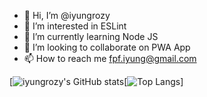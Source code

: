 - 👋 Hi, I’m @iyungrozy
- 👀 I’m interested in ESLint 
- 🌱 I’m currently learning Node JS
- 💞️ I’m looking to collaborate on PWA App
- 📫 How to reach me fpf.iyung@gmail.com

[![iyungrozy's GitHub stats](https://github-readme-stats.vercel.app/api?username=iyungrozy&show_icons=true&theme=tokyonight)[![Top Langs](https://github-readme-stats.vercel.app/api/top-langs/?username=iyungrozy&layout=compact&show_icons=true&theme=tokyonight)]

<!---
iyungrozy/iyungrozy is a ✨ special ✨ repository because its `README.md` (this file) appears on your GitHub profile.
You can click the Preview link to take a look at your changes.
--->
